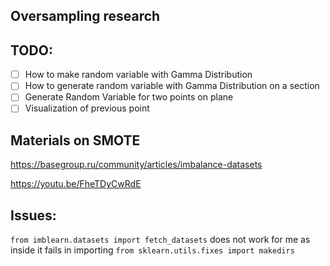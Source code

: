 ## Oversampling research

## TODO:
- [ ] How to make random variable with Gamma Distribution
- [ ] How to generate random variable with Gamma Distribution on a section
- [ ] Generate Random Variable for two points on plane
- [ ] Visualization of previous point

## Materials on SMOTE
https://basegroup.ru/community/articles/imbalance-datasets

https://youtu.be/FheTDyCwRdE


## Issues:

`from imblearn.datasets import fetch_datasets` does not work for me as inside it fails in importing `from sklearn.utils.fixes import makedirs`
